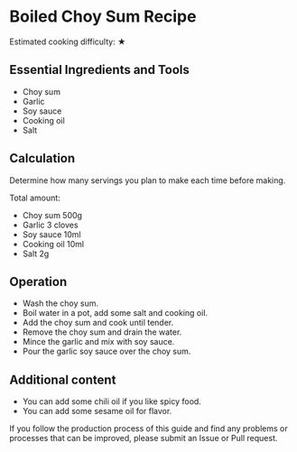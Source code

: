 # Boiled Choy Sum Recipe

Estimated cooking difficulty: ★

## Essential Ingredients and Tools

* Choy sum
* Garlic
* Soy sauce
* Cooking oil
* Salt

## Calculation

Determine how many servings you plan to make each time before making.

Total amount:

* Choy sum 500g
* Garlic 3 cloves
* Soy sauce 10ml
* Cooking oil 10ml
* Salt 2g

## Operation

* Wash the choy sum.
* Boil water in a pot, add some salt and cooking oil.
* Add the choy sum and cook until tender.
* Remove the choy sum and drain the water.
* Mince the garlic and mix with soy sauce.
* Pour the garlic soy sauce over the choy sum.

## Additional content

* You can add some chili oil if you like spicy food.
* You can add some sesame oil for flavor.

If you follow the production process of this guide and find any problems or processes that can be improved, please submit an Issue or Pull request.
